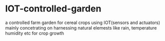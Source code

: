 # IOT-controlled-garden
a controlled farm garden for cereal crops using IOT(sensors and actuators) mainly concetrating on harnessing natural elemests like rain, temperature humidity etc for crop growth
